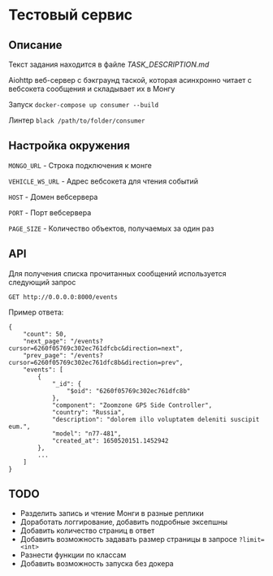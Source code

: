 # Тестовый сервис

## Описание

Текст задания находится в файле *TASK_DESCRIPTION.md*

Aiohttp веб-сервер с бэкграунд таской, которая асинхронно читает с вебсокета сообщения 
и складывает их в Монгу

Запуск ```docker-compose up consumer --build```

Линтер ```black /path/to/folder/consumer```

## Настройка окружения

```MONGO_URL``` - Строка подключения к монге

```VEHICLE_WS_URL``` - Адрес вебсокета для чтения событий

```HOST``` - Домен вебсервера

```PORT``` - Порт вебсервера

```PAGE_SIZE``` - Количество объектов, получаемых за один раз

## API

Для получения списка прочитанных сообщений используется следующий запрос

```GET http://0.0.0.0:8000/events```

Пример ответа:

```
{
    "count": 50,
    "next_page": "/events?cursor=6260f05769c302ec761dfcbc&direction=next",
    "prev_page": "/events?cursor=6260f05769c302ec761dfc8b&direction=prev",
    "events": [
        {
            "_id": {
                "$oid": "6260f05769c302ec761dfc8b"
            },
            "component": "Zoomzone GPS Side Controller",
            "country": "Russia",
            "description": "dolorem illo voluptatem deleniti suscipit eum.",
            "model": "n77-481",
            "created_at": 1650520151.1452942
        },
        ...
    ]
}
```

## TODO

- Разделить запись и чтение Монги в разные реплики
- Доработать логгирование, добавить подробные эксепшны
- Добавить количество страниц в ответ
- Добавить возможность задавать размер страницы в запросе ```?limit=<int>```
- Разнести функции по классам
- Добавить возможность запуска без докера